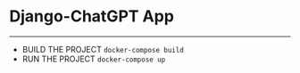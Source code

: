 # Django-ChatGPT App
- ------------------------------------------------------ 

- BUILD THE PROJECT `docker-compose build`
- RUN THE PROJECT `docker-compose up`




